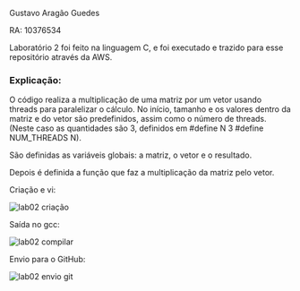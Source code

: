 Gustavo Aragão Guedes

RA: 10376534

Laboratório 2 foi feito na linguagem C, e foi executado e trazido para esse repositório através da AWS. 

### Explicação:
O código realiza a multiplicação de uma matriz por um vetor usando threads para paralelizar o cálculo.
No início,  tamanho e os valores dentro da matriz e do vetor são predefinidos, assim como o número de threads. (Neste caso as quantidades são 3, definidos em #define N 3 #define NUM_THREADS N).

São definidas as variáveis globais: a matriz, o vetor e o resultado.

Depois é definida a função que faz a multiplicação da matriz pelo vetor.

Criação e vi:

![lab02 criação](https://github.com/Gustavo-Aragao-Guedes/CP05G/assets/64610385/ea02ba05-e4a3-4f72-9d89-82017c332c1e)

Saída no gcc:

![lab02 compilar](https://github.com/Gustavo-Aragao-Guedes/CP05G/assets/64610385/88815660-8723-4f88-b1f7-40fbebad4058)

Envio para o GitHub:

![lab02 envio git](https://github.com/Gustavo-Aragao-Guedes/CP05G/assets/64610385/20f6d938-fc3d-4714-9b99-cfa68cb01ed9)




